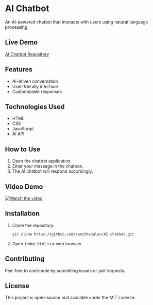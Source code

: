 # AI Chatbot

An AI-powered chatbot that interacts with users using natural language processing.

## Live Demo
[AI Chatbot Repository](https://github.com/samithspalan/AI-chatbot)

## Features
- AI-driven conversation
- User-friendly interface
- Customizable responses

## Technologies Used
- HTML
- CSS
- JavaScript
- AI API 

## How to Use
1. Open the chatbot application.
2. Enter your message in the chatbox.
3. The AI chatbot will respond accordingly.

## Video Demo
[![Watch the video](https://img.youtube.com/vi/aJc5iRdqCp0/0.jpg)](https://www.youtube.com/watch?v=aJc5iRdqCp0)

## Installation
1. Clone the repository:
   ```bash
   git clone https://github.com/samithspalan/AI-chatbot.git
   ```
2. Open `index.html` in a web browser.

## Contributing
Feel free to contribute by submitting issues or pull requests.

## License
This project is open-source and available under the MIT License.

